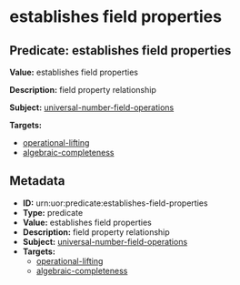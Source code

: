 # establishes field properties

## Predicate: establishes field properties

**Value:** establishes field properties

**Description:** field property relationship

**Subject:** [universal-number-field-operations](../Concepts/universal-number-field-operations.md)

**Targets:**

- [operational-lifting](../Concepts/operational-lifting.md)
- [algebraic-completeness](../Concepts/algebraic-completeness.md)

## Metadata

- **ID:** urn:uor:predicate:establishes-field-properties
- **Type:** predicate
- **Value:** establishes field properties
- **Description:** field property relationship
- **Subject:** [universal-number-field-operations](../Concepts/universal-number-field-operations.md)
- **Targets:**
  - [operational-lifting](../Concepts/operational-lifting.md)
  - [algebraic-completeness](../Concepts/algebraic-completeness.md)
